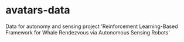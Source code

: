 # avatars-data
Data for autonomy and sensing project 'Reinforcement Learning-Based Framework for Whale Rendezvous via Autonomous Sensing Robots'
